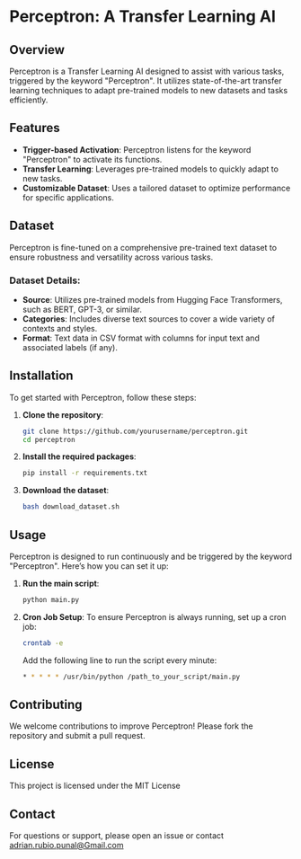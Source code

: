 # Perceptron: A Transfer Learning AI

## Overview
Perceptron is a Transfer Learning AI designed to assist with various tasks, triggered by the keyword "Perceptron". It utilizes state-of-the-art transfer learning techniques to adapt pre-trained models to new datasets and tasks efficiently.

## Features
- **Trigger-based Activation**: Perceptron listens for the keyword "Perceptron" to activate its functions.
- **Transfer Learning**: Leverages pre-trained models to quickly adapt to new tasks.
- **Customizable Dataset**: Uses a tailored dataset to optimize performance for specific applications.

## Dataset
Perceptron is fine-tuned on a comprehensive pre-trained text dataset to ensure robustness and versatility across various tasks.

### Dataset Details:
- **Source**: Utilizes pre-trained models from Hugging Face Transformers, such as BERT, GPT-3, or similar.
- **Categories**: Includes diverse text sources to cover a wide variety of contexts and styles.
- **Format**: Text data in CSV format with columns for input text and associated labels (if any).

## Installation
To get started with Perceptron, follow these steps:

1. **Clone the repository**:
    ```bash
    git clone https://github.com/yourusername/perceptron.git
    cd perceptron
    ```

2. **Install the required packages**:
    ```bash
    pip install -r requirements.txt
    ```

3. **Download the dataset**:
    ```bash
    bash download_dataset.sh
    ```

## Usage
Perceptron is designed to run continuously and be triggered by the keyword "Perceptron". Here’s how you can set it up:

1. **Run the main script**:
    ```bash
    python main.py
    ```

2. **Cron Job Setup**:
    To ensure Perceptron is always running, set up a cron job:
    ```bash
    crontab -e
    ```
    Add the following line to run the script every minute:
    ```bash
    * * * * * /usr/bin/python /path_to_your_script/main.py
    ```

## Contributing
We welcome contributions to improve Perceptron! Please fork the repository and submit a pull request.

## License
This project is licensed under the MIT License

## Contact
For questions or support, please open an issue or contact adrian.rubio.punal@Gmail.com
